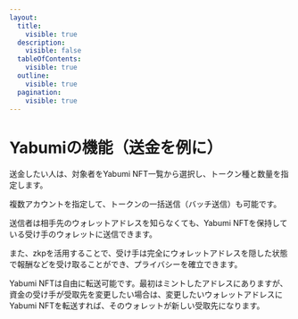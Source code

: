 ```yaml
---
layout:
  title:
    visible: true
  description:
    visible: false
  tableOfContents:
    visible: true
  outline:
    visible: true
  pagination:
    visible: true
---
```


# Yabumiの機能（送金を例に）

送金したい人は、対象者をYabumi NFT一覧から選択し、トークン種と数量を指定します。

複数アカウントを指定して、トークンの一括送信（バッチ送信）も可能です。

送信者は相手先のウォレットアドレスを知らなくても、Yabumi NFTを保持している受け手のウォレットに送信できます。

また、zkpを活用することで、受け手は完全にウォレットアドレスを隠した状態で報酬などを受け取ることができ、プライバシーを確立できます。

Yabumi NFTは自由に転送可能です。最初はミントしたアドレスにありますが、資金の受け手が受取先を変更したい場合は、変更したいウォレットアドレスにYabumi NFTを転送すれば、そのウォレットが新しい受取先になります。
